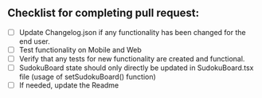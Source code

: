 ## Checklist for completing pull request:
- [ ] Update Changelog.json if any functionality has been changed for the end user.
- [ ] Test functionality on Mobile and Web
- [ ] Verify that any tests for new functionality are created and functional.
- [ ] SudokuBoard state should only directly be updated in SudokuBoard.tsx file (usage of setSudokuBoard() function)
- [ ] If needed, update the Readme